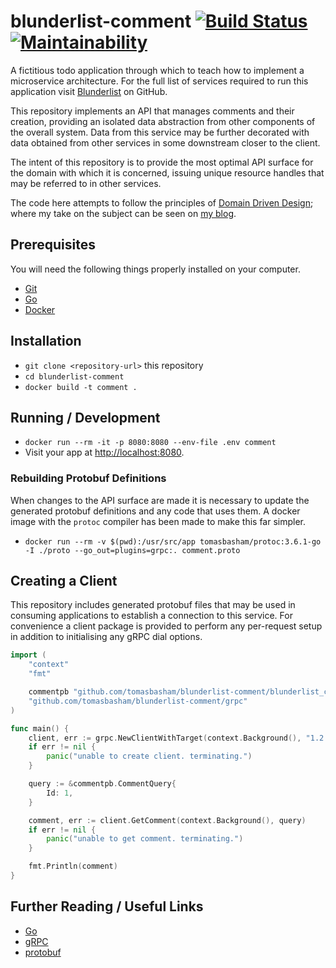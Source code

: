 # blunderlist-comment [![Build Status](https://travis-ci.com/tomasbasham/blunderlist-comment.svg?branch=master)](https://travis-ci.com/tomasbasham/blunderlist-comment) [![Maintainability](https://api.codeclimate.com/v1/badges/428e6cae5d8321a778ed/maintainability)](https://codeclimate.com/github/tomasbasham/blunderlist-comment/maintainability)

A fictitious todo application through which to teach how to implement a
microservice architecture. For the full list of services required to run this
application visit
[Blunderlist](https://github.com/tomasbasham?utf8=✓&tab=repositories&q=blunderlist)
on GitHub.

This repository implements an API that manages comments and their creation,
providing an isolated data abstraction from other components of the overall
system. Data from this service may be further decorated with data obtained from
other services in some downstream closer to the client.

The intent of this repository is to provide the most optimal API surface for
the domain with which it is concerned, issuing unique resource handles that may
be referred to in other services.

The code here attempts to follow the principles of [Domain Driven
Design](https://www.google.com/search?q=domain-driven+design); where my take on
the subject can be seen on [my
blog](https://tomasbasham.dev/development/2019/10/26/domain-driven-design-in-practice).

## Prerequisites

You will need the following things properly installed on your computer.

* [Git](https://git-scm.com/)
* [Go](https://golang.org/)
* [Docker](https://www.docker.com/)

## Installation

* `git clone <repository-url>` this repository
* `cd blunderlist-comment`
* `docker build -t comment .`

## Running / Development

* `docker run --rm -it -p 8080:8080 --env-file .env comment`
* Visit your app at [http://localhost:8080](http://localhost:8080).

### Rebuilding Protobuf Definitions

When changes to the API surface are made it is necessary to update the
generated protobuf definitions and any code that uses them. A docker image with
the `protoc` compiler has been made to make this far simpler.

* `docker run --rm -v $(pwd):/usr/src/app tomasbasham/protoc:3.6.1-go -I ./proto --go_out=plugins=grpc:. comment.proto`

## Creating a Client

This repository includes generated protobuf files that may be used in consuming
applications to establish a connection to this service. For convenience a
client package is provided to perform any per-request setup in addition to
initialising any gRPC dial options.

```go
import (
    "context"
    "fmt"

    commentpb "github.com/tomasbasham/blunderlist-comment/blunderlist_comment_v1"
    "github.com/tomasbasham/blunderlist-comment/grpc"
)

func main() {
    client, err := grpc.NewClientWithTarget(context.Background(), "1.2.3.4:50051")
    if err != nil {
        panic("unable to create client. terminating.")
    }

    query := &commentpb.CommentQuery{
        Id: 1,
    }

    comment, err := client.GetComment(context.Background(), query)
    if err != nil {
        panic("unable to get comment. terminating.")
    }

    fmt.Println(comment)
}
```

## Further Reading / Useful Links

* [Go](https://golang.org/)
* [gRPC](https://grpc.io/)
* [protobuf](https://developers.google.com/protocol-buffers/)
